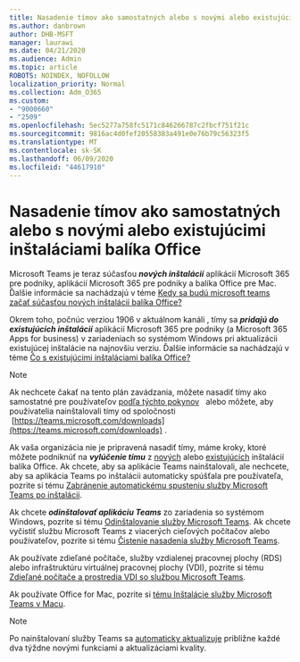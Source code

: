 ```yaml
---
title: Nasadenie tímov ako samostatných alebo s novými alebo existujúcimi inštaláciami balíka Office
ms.author: danbrown
author: DHB-MSFT
manager: laurawi
ms.date: 04/21/2020
ms.audience: Admin
ms.topic: article
ROBOTS: NOINDEX, NOFOLLOW
localization_priority: Normal
ms.collection: Adm_O365
ms.custom:
- "9000660"
- "2509"
ms.openlocfilehash: 5ec5277a758fc5171c846266787c2fbcf751f21c
ms.sourcegitcommit: 9816ac4d0fef20558383a491e0e76b79c56323f5
ms.translationtype: MT
ms.contentlocale: sk-SK
ms.lasthandoff: 06/09/2020
ms.locfileid: "44617910"
---
```

# <a name="deploying-teams-as-standalone-or-with-new-or-existing-office-installations"></a>Nasadenie tímov ako samostatných alebo s novými alebo existujúcimi inštaláciami balíka Office

Microsoft Teams je teraz súčasťou ***nových inštalácií*** aplikácií Microsoft 365 pre podniky, aplikácií Microsoft 365 pre podniky a balíka Office pre Mac. Ďalšie informácie sa nachádzajú v téme [Kedy sa budú microsoft teams začať súčasťou nových inštalácií balíka Office?](https://docs.microsoft.com/deployoffice/teams-install#when-will-microsoft-teams-start-being-included-with-new-installations-of-microsoft-365-apps)

Okrem toho, počnúc verziou 1906 v aktuálnom kanáli , tímy sa ***pridajú do existujúcich inštalácií*** aplikácií Microsoft 365 pre podniky (a Microsoft 365 Apps for business) v zariadeniach so systémom Windows pri aktualizácii existujúcej inštalácie na najnovšiu verziu. Ďalšie informácie sa nachádzajú v téme [Čo s existujúcimi inštaláciami balíka Office?](https://docs.microsoft.com/deployoffice/teams-install#what-about-existing-installations-of-microsoft-365-apps)

> [!NOTE]
> Ak nechcete čakať na tento plán zavádzania, môžete nasadiť tímy ako samostatné pre používateľov [podľa týchto pokynov](https://docs.microsoft.com/MicrosoftTeams/msi-deployment)   alebo môžete, aby používatelia nainštalovali tímy od spoločnosti  [https://teams.microsoft.com/downloads](https://teams.microsoft.com/downloads) .

Ak vaša organizácia nie je pripravená nasadiť tímy, máme kroky, ktoré môžete podniknúť na ***vylúčenie tímu*** z [nových](https://docs.microsoft.com/deployoffice/teams-install#how-to-exclude-microsoft-teams-from-new-installations-of-microsoft-365-apps) alebo [existujúcich](https://docs.microsoft.com/deployoffice/teams-install#use-group-policy-to-control-the-installation-of-microsoft-teams) inštalácií balíka Office. Ak chcete, aby sa aplikácie Teams nainštalovali, ale nechcete, aby sa aplikácia Teams po inštalácii automaticky spúšťala pre používateľa, pozrite si tému [Zabránenie automatickému spusteniu služby Microsoft Teams po inštalácii](https://docs.microsoft.com/deployoffice/teams-install#use-group-policy-to-prevent-microsoft-teams-from-starting-automatically-after-installation).

Ak chcete ***odinštalovať aplikáciu Teams*** zo zariadenia so systémom Windows, pozrite si tému [Odinštalovanie služby Microsoft Teams](https://support.office.com/article/3b159754-3c26-4952-abe7-57d27f5f4c81). Ak chcete vyčistiť službu Microsoft Teams z viacerých cieľových počítačov alebo používateľov, pozrite si tému [Čistenie nasadenia služby Microsoft Teams](https://docs.microsoft.com/microsoftteams/scripts/powershell-script-teams-deployment-clean-up).

Ak používate zdieľané počítače, služby vzdialenej pracovnej plochy (RDS) alebo infraštruktúru virtuálnej pracovnej plochy (VDI), pozrite si tému [Zdieľané počítače a prostredia VDI so službou Microsoft Teams](https://docs.microsoft.com/deployoffice/teams-install#shared-computer-and-vdi-environments-with-microsoft-teams).

Ak používate Office for Mac, pozrite si [tému Inštalácie služby Microsoft Teams v Macu](https://docs.microsoft.com/deployoffice/teams-install#microsoft-teams-installations-on-a-mac).

> [!NOTE]
> Po nainštalovaní služby Teams sa [automaticky aktualizuje](https://docs.microsoft.com/deployoffice/teams-install#feature-and-quality-updates-for-microsoft-teams) približne každé dva týždne novými funkciami a aktualizáciami kvality. 